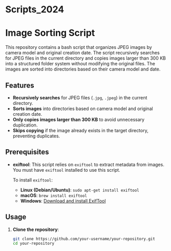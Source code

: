 # Scripts_2024
# Image Sorting Script

This repository contains a bash script that organizes JPEG images by camera model and original creation date. The script recursively searches for JPEG files in the current directory and copies images larger than 300 KB into a structured folder system without modifying the original files. The images are sorted into directories based on their camera model and date.

## Features

- **Recursively searches** for JPEG files (`.jpg`, `.jpeg`) in the current directory.
- **Sorts images** into directories based on camera model and original creation date.
- **Only copies images larger than 300 KB** to avoid unnecessary duplication.
- **Skips copying** if the image already exists in the target directory, preventing duplicates.

## Prerequisites

- **exiftool**: This script relies on `exiftool` to extract metadata from images. You must have `exiftool` installed to use this script.

  To install `exiftool`:
  - **Linux (Debian/Ubuntu)**: `sudo apt-get install exiftool`
  - **macOS**: `brew install exiftool`
  - **Windows**: [Download and install ExifTool](https://exiftool.org/)

## Usage

1. **Clone the repository**:
   ```bash
   git clone https://github.com/your-username/your-repository.git
   cd your-repository
